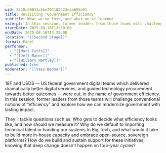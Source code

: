 ```yaml
---
uid: 2510c39011c5be704182423e3a695e91
title: Revisiting "Government Efficiency"
subtitle: What we've lost, and what we've learned
excerpt: In this session, former leaders from those teams will challenge conventional notions of “efficiency” and explore how we can modernize government with lasting impact.
startDate: 2025-08-16T13:30:00
endDate: 2025-08-16T14:25:00
location: "[[Second Stage]]"
format: Panel
performer:
  - "[[Matt Cutts]]"
  - "[[Jeff Maher]]"
  - "[[Hillary Hartley]]"
published: true
moderator: "[[Vass Bednar]]"
---
```

18F and USDS — US federal government digital teams which delivered dramatically better digital services, and guided technology procurement towards better outcomes -- were cut, in the name of government efficiency. In this session, former leaders from those teams will challenge conventional notions of “efficiency” and explore how we can modernize government with lasting impact.

They’ll tackle questions such as: Who gets to decide what efficiency looks like, and how should we measure it? Why do we default to importing technical talent or handing our systems to Big Tech, and what would it take to build more in-house capacity and embrace open-source, sovereign platforms? How do we build and sustain support for these initiatives, knowing that deep change doesn't happen on four-year cycles?
